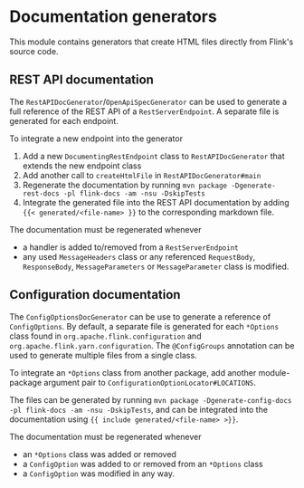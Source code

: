 <!--
Licensed to the Apache Software Foundation (ASF) under one
or more contributor license agreements.  See the NOTICE file
distributed with this work for additional information
regarding copyright ownership.  The ASF licenses this file
to you under the Apache License, Version 2.0 (the
"License"); you may not use this file except in compliance
with the License.  You may obtain a copy of the License at

http://www.apache.org/licenses/LICENSE-2.0

Unless required by applicable law or agreed to in writing,
software distributed under the License is distributed on an
"AS IS" BASIS, WITHOUT WARRANTIES OR CONDITIONS OF ANY
KIND, either express or implied.  See the License for the
specific language governing permissions and limitations
under the License.
-->

# Documentation generators

This module contains generators that create HTML files directly from Flink's source code.

## REST API documentation

The `RestAPIDocGenerator`/`OpenApiSpecGenerator` can be used to generate a full reference of the REST API of a `RestServerEndpoint`. A separate file is generated for each endpoint.

To integrate a new endpoint into the generator
1. Add a new `DocumentingRestEndpoint` class to `RestAPIDocGenerator` that extends the new endpoint class
2. Add another call to `createHtmlFile` in `RestAPIDocGenerator#main`
3. Regenerate the documentation by running `mvn package -Dgenerate-rest-docs -pl flink-docs -am -nsu -DskipTests`
4. Integrate the generated file into the REST API documentation by adding `{{< generated/<file-name> }}` to the corresponding markdown file.

The documentation must be regenerated whenever
* a handler is added to/removed from a `RestServerEndpoint`
* any used `MessageHeaders` class or any referenced `RequestBody`, `ResponseBody`, `MessageParameters` or `MessageParameter` class is modified.

## Configuration documentation

The `ConfigOptionsDocGenerator` can be use to generate a reference of `ConfigOptions`. By default, a separate file is generated for each `*Options` class found in `org.apache.flink.configuration` and `org.apache.flink.yarn.configuration`. The `@ConfigGroups` annotation can be used to generate multiple files from a single class.

To integrate an `*Options` class from another package, add another module-package argument pair to `ConfigurationOptionLocator#LOCATIONS`.

The files can be generated by running `mvn package -Dgenerate-config-docs -pl flink-docs -am -nsu -DskipTests`, and can be integrated into the documentation using `{{ include generated/<file-name> >}}`.

The documentation must be regenerated whenever
* an `*Options` class was added or removed
* a `ConfigOption` was added to or removed from an `*Options` class
* a `ConfigOption` was modified in any way.
